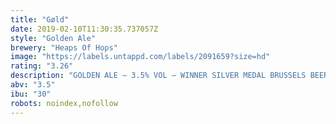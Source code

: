 ```yaml
---
title: "Gøld"
date: 2019-02-10T11:30:35.737057Z
style: "Golden Ale"
brewery: "Heaps Of Hops"
image: "https://labels.untappd.com/labels/2091659?size=hd"
rating: "3.26"
description: "GOLDEN ALE – 3.5% VOL – WINNER SILVER MEDAL BRUSSELS BEER CHALLENGE –  A fresh Golden Ale to quench your thirst on a bright day. This fairly dry, golden coloured ale retains some smooth bitterness, subtly combined with a fresh aroma of citrus from the fine tuned blend of Citra, Cascade and Magnum hops."
abv: "3.5"
ibu: "30"
robots: noindex,nofollow
---
```

